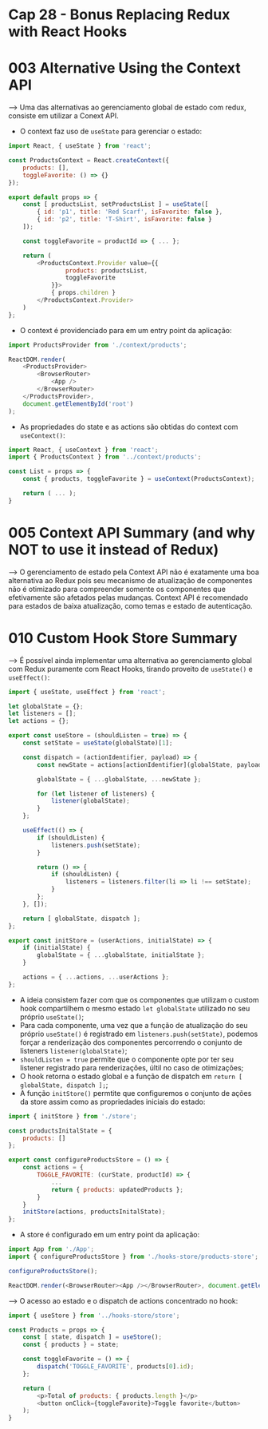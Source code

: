# Cap 28 - Bonus Replacing Redux with React Hooks

# 003 Alternative Using the Context API
--> Uma das alternativas ao gerenciamento global de estado com redux, consiste em utilizar a Conext API.
* O context faz uso de `useState` para gerenciar o estado:
```javascript
import React, { useState } from 'react';

const ProductsContext = React.createContext({
    products: [],
    toggleFavorite: () => {}
});

export default props => {
    const [ productsList, setProductsList ] = useState([
        { id: 'p1', title: 'Red Scarf', isFavorite: false },
        { id: 'p2', title: 'T-Shirt', isFavorite: false }
    ]);

    const toggleFavorite = productId => { ... };

    return (
        <ProductsContext.Provider value={{
                products: productsList,
                toggleFavorite 
            }}>
            { props.children }
        </ProductsContext.Provider>
    )
};
```
* O context é providenciado para em um entry point da aplicação:
```javascript
import ProductsProvider from './context/products';

ReactDOM.render(
    <ProductsProvider>
        <BrowserRouter>
            <App />
        </BrowserRouter>
    </ProductsProvider>,
    document.getElementById('root')
);
```
* As propriedades do state e as actions são obtidas do context com `useContext()`:
```javascript
import React, { useContext } from 'react';
import { ProductsContext } from '../context/products';

const List = props => {
    const { products, toggleFavorite } = useContext(ProductsContext);

    return ( ... );
}
```

# 005 Context API Summary (and why NOT to use it instead of Redux)
--> O gerenciamento de estado pela Context API não é exatamente uma boa alternativa ao Redux pois seu mecanismo de atualização de componentes
 não é otimizado para compreender somente os componentes que efetivamente são afetados pelas mudanças. Context API é recomendado para estados 
 de baixa atualização, como temas e estado de autenticação.

# 010 Custom Hook Store Summary
--> É possível ainda implementar uma alternativa ao gerenciamento global com Redux puramente com React Hooks, tirando proveito de `useState()` e `useEffect()`:
```javascript
import { useState, useEffect } from 'react'; 

let globalState = {};
let listeners = [];
let actions = {};

export const useStore = (shouldListen = true) => {
    const setState = useState(globalState)[1];

    const dispatch = (actionIdentifier, payload) => {
        const newState = actions[actionIdentifier](globalState, payload);

        globalState = { ...globalState, ...newState };

        for (let listener of listeners) {
            listener(globalState);
        }
    };

    useEffect(() => {
        if (shouldListen) {
            listeners.push(setState);
        }

        return () => {
            if (shouldListen) {
                listeners = listeners.filter(li => li !== setState);
            }
        };
    }, []);

    return [ globalState, dispatch ];
};

export const initStore = (userActions, initialState) => {
    if (initialState) {
        globalState = { ...globalState, initialState };
    }

    actions = { ...actions, ...userActions };
};
```
* A ideia consistem fazer com que os componentes que utilizam o custom hook compartilhem o mesmo estado `let globalState` utilizado no seu 
próprio `useState()`;
* Para cada componente, uma vez que a função de atualização do seu próprio `useState()` é registrado em `listeners.push(setState)`, podemos 
forçar a renderização dos componentes percorrendo o conjunto de listeners `listener(globalState)`;
* `shouldListen = true` permite que o componente opte por ter seu listener registrado para renderizações, últil no caso de otimizações;
* O hook retorna o estado global e a função de dispatch em `return [ globalState, dispatch ];`;
* A função `initStore()` permtite que configuremos o conjunto de ações da store assim como as propriedades iniciais do estado:
```javascript
import { initStore } from './store';

const productsInitalState = {
    products: []
};

export const configureProductsStore = () => {
    const actions = {
        TOGGLE_FAVORITE: (curState, productId) => {
            ...
            return { products: updatedProducts };
        }
    }
    initStore(actions, productsInitalState);
};
```
* A store é configurado em um entry point da aplicação:
```javascript
import App from './App';
import { configureProductsStore } from './hooks-store/products-store';

configureProductsStore();

ReactDOM.render(<BrowserRouter><App /></BrowserRouter>, document.getElementById('root'));
```

--> O acesso ao estado e o dispatch de actions concentrado no hook:
```javascript
import { useStore } from '../hooks-store/store';

const Products = props => {
    const [ state, dispatch ] = useStore();
    const { products } = state;

    const toggleFavorite = () => {
        dispatch('TOGGLE_FAVORITE', products[0].id);
    };

    return (
        <p>Total of products: { products.length }</p>
        <button onClick={toggleFavorite}>Toggle favorite</button>
    );
}
```